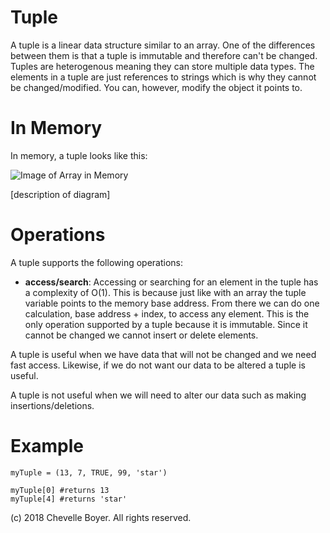 # Tuple

A tuple is a linear data structure similar to an array. One of the differences between them is that a tuple is immutable and therefore can't be changed. Tuples are heterogenous meaning they can store multiple data types. The elements in a tuple are just references to strings which is why they cannot be changed/modified. You can, however, modify the object it points to.

# In Memory

In memory, a tuple looks like this:

![Image of Array in Memory](images/array_memory.png)

\[description of diagram\]

# Operations

A tuple supports the following operations:

* **access/search**: Accessing or searching for an element in the tuple has a complexity of O(1). This is because just like with an array the tuple variable points to the memory base address. From there we can do one calculation, base address + index, to access any element. This is the only operation supported by a tuple because it is immutable. Since it cannot be changed we cannot insert or delete elements.

A tuple is useful when we have data that will not be changed and we need fast access. Likewise, if we do not want our data to be altered a tuple is useful.

A tuple is not useful when we will need to alter our data such as making insertions/deletions.

# Example

```
myTuple = (13, 7, TRUE, 99, 'star')

myTuple[0] #returns 13
myTuple[4] #returns 'star'
```

(c) 2018 Chevelle Boyer. All rights reserved.